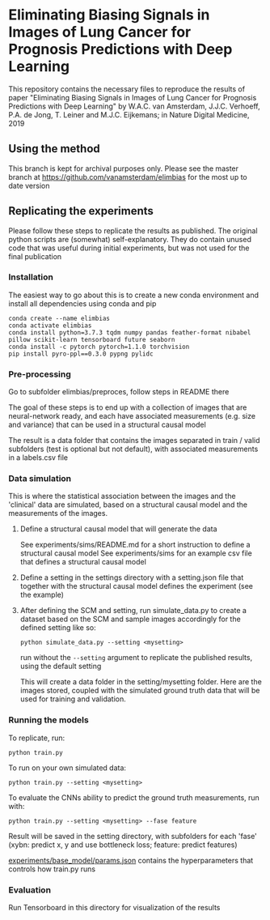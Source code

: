 # Eliminating Biasing Signals in Images of Lung Cancer for Prognosis Predictions with Deep Learning

This repository contains the necessary files to reproduce the results of paper
"Eliminating Biasing Signals in Images of Lung Cancer for Prognosis Predictions with Deep Learning"
by W.A.C. van Amsterdam, J.J.C. Verhoeff, P.A. de Jong, T. Leiner and M.J.C. Eijkemans; 
in Nature Digital Medicine, 2019

## Using the method

This branch is kept for archival purposes only. Please see the master branch at https://github.com/vanamsterdam/elimbias for the most up to date version

## Replicating the experiments

Please follow these steps to replicate the results as published.
The original python scripts are (somewhat) self-explanatory.
They do contain unused code that was useful during initial experiments, but was not used for the final publication

### Installation

The easiest way to go about this is to create a new conda environment and install all dependencies using conda and pip

```
conda create --name elimbias
conda activate elimbias
conda install python=3.7.3 tqdm numpy pandas feather-format nibabel pillow scikit-learn tensorboard future seaborn
conda install -c pytorch pytorch=1.1.0 torchvision
pip install pyro-ppl==0.3.0 pypng pylidc
```



### Pre-processing

Go to subfolder elimbias/preproces, follow steps in README there

The goal of these steps is to end up with a collection of images that are neural-network ready, and each have associated measurements (e.g. size and variance) that can be used in a structural causal model

The result is a data folder that contains the images separated in train / valid subfolders (test is optional but not default), with associated measurements in a labels.csv file

### Data simulation

This is where the statistical association between the images and the 'clinical' data are simulated, based on a structural causal model and the measurements of the images.

1. Define a structural causal model that will generate the data

   See experiments/sims/README.md for a short instruction to define a structural causal model
   See experiments/sims for an example csv file that defines a structural causal model

2. Define a setting in the settings directory with a setting.json file that together with the structural causal model defines the experiment (see the example)

3. After defining the SCM and setting, run simulate_data.py to create a dataset based on the SCM and sample images accordingly for the defined setting like so:

   ```python simulate_data.py --setting <mysetting>```

   run without the `--setting` argument to replicate the published results, using the default setting

   This will create a data folder in the setting/mysetting folder.
   Here are the images stored, coupled with the simulated ground truth data that will be used for training and validation. 

### Running the models

To replicate, run:

```python train.py```

To run on your own simulated data:

```python train.py --setting <mysetting>```

To evaluate the CNNs ability to predict the ground truth measurements, run with: 

```python train.py --setting <mysetting> --fase feature```

Result will be saved in the setting directory, with subfolders for each 'fase' (xybn: predict x, y and use bottleneck loss; feature: predict features)

[experiments/base_model/params.json](experiments/base_model/params.json) contains the hyperparameters that controls how train.py runs

### Evaluation

Run Tensorboard in this directory for visualization of the results